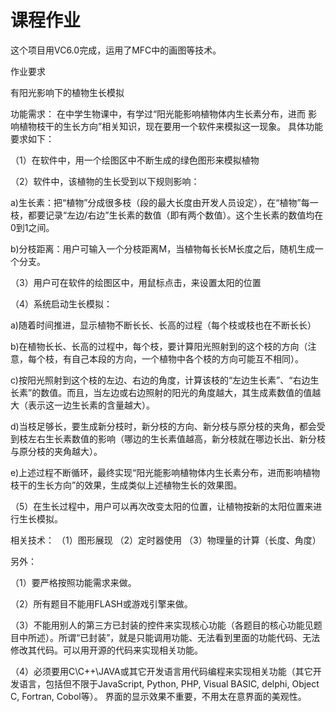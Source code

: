 # 课程作业

这个项目用VC6.0完成，运用了MFC中的画图等技术。

作业要求

有阳光影响下的植物生长模拟

功能需求：
在中学生物课中，有学过“阳光能影响植物体内生长素分布，进而
影响植物枝干的生长方向”相关知识，现在要用一个软件来模拟这一现象。
具体功能要求如下：

（1）在软件中，用一个绘图区中不断生成的绿色图形来模拟植物

（2）软件中，该植物的生长受到以下规则影响：

a)生长素：把“植物”分成很多枝（段的最大长度由开发人员设定），在“植物”每一枝，都要记录“左边/右边”生长素的数值（即有两个数值）。这个生长素的数值均在0到1之间。

b)分枝距离：用户可输入一个分枝距离M，当植物每长长M长度之后，随机生成一个分支。

（3）用户可在软件的绘图区中，用鼠标点击，来设置太阳的位置

（4）系统启动生长模拟：

a)随着时间推进，显示植物不断长长、长高的过程（每个枝或枝也在不断长长）

b)在植物长长、长高的过程中，每个枝，要计算阳光照射到的这个枝的方向（注意，每个枝，有自己本段的方向，一个植物中各个枝的方向可能互不相同）。

c)按阳光照射到这个枝的左边、右边的角度，计算该枝的“左边生长素”、“右边生长素”的数值。而且，当左边或右边照射的阳光的角度越大，其生成素数值的值越大（表示这一边生长素的含量越大）。

d)当枝足够长，要生成新分枝时，新分枝的方向、新分枝与原分枝的夹角，都会受到枝左右生长素数值的影响（哪边的生长素值越高，新分枝就在哪边长出、新分枝与原分枝的夹角越大）。

e)上述过程不断循环，最终实现“阳光能影响植物体内生长素分布，进而影响植物枝干的生长方向”的效果，生成类似上述植物生长的效果图。

（5）在生长过程中，用户可以再次改变太阳的位置，让植物按新的太阳位置来进行生长模拟。

相关技术：
（1）图形展现
（2）定时器使用
（3）物理量的计算（长度、角度）

另外：

（1）要严格按照功能需求来做。

（2）所有题目不能用FLASH或游戏引擎来做。

（3）不能用别人的第三方已封装的控件来实现核心功能（各题目的核心功能见题目中所述）。所谓“已封装”，就是只能调用功能、无法看到里面的功能代码、无法修改其代码。可以用开源的代码来实现相关功能。

（4）必须要用C\C++\JAVA或其它开发语言用代码编程来实现相关功能（其它开发语言，包括但不限于JavaScript, Python, PHP, Visual BASIC, delphi, Object C, Fortran, Cobol等）。
界面的显示效果不重要，不用太在意界面的美观性。
